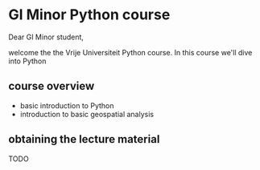 # GI Minor Python course

Dear GI Minor student, 

welcome the the Vrije Universiteit Python course. In this course we'll dive into Python 

## course overview

- basic introduction to Python
- introduction to basic geospatial analysis

## obtaining the lecture material

TODO

